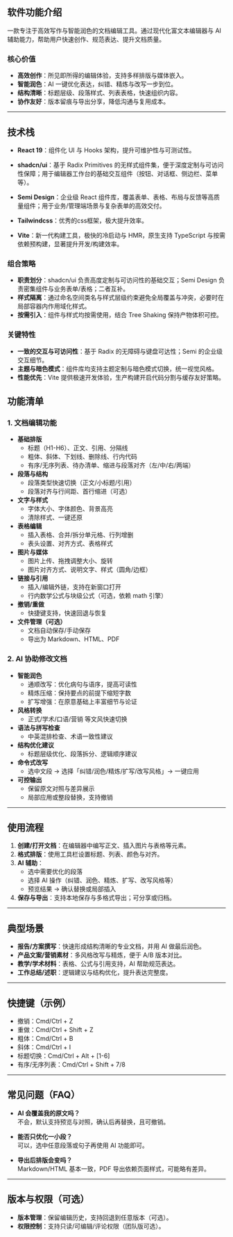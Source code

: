 ## 软件功能介绍

一款专注于高效写作与智能润色的文档编辑工具。通过现代化富文本编辑器与 AI 辅助能力，帮助用户快速创作、规范表达、提升文档质量。

### 核心价值
- **高效创作**：所见即所得的编辑体验，支持多样排版与媒体嵌入。
- **智能润色**：AI 一键优化表达，纠错、精炼与改写一步到位。
- **结构清晰**：标题层级、段落样式、列表表格，快速组织内容。
- **协作友好**：版本留痕与导出分享，降低沟通与复用成本。

---

## 技术栈

- **React 19**：组件化 UI 与 Hooks 架构，提升可维护性与可测试性。
- **shadcn/ui**：基于 Radix Primitives 的无样式组件集，便于深度定制与可访问性保障；用于编辑器工作台的基础交互组件（按钮、对话框、侧边栏、菜单等）。
- **Semi Design**：企业级 React 组件库，覆盖表单、表格、布局与反馈等高质量组件；用于业务/管理端场景与复杂表单的高效交付。

- **Tailwindcss**：优秀的css框架，极大提升效率。

- **Vite**：新一代构建工具，极快的冷启动与 HMR，原生支持 TypeScript 与按需依赖预构建，显著提升开发/构建效率。

### 组合策略
- **职责划分**：shadcn/ui 负责高度定制与可访问性的基础交互；Semi Design 负责密集组件与业务表单/表格；二者互补。
- **样式隔离**：通过命名空间类名与样式层级约束避免全局覆盖与冲突，必要时在局部容器内作用域化样式。
- **按需引入**：组件与样式均按需使用，结合 Tree Shaking 保持产物体积可控。

### 关键特性
- **一致的交互与可访问性**：基于 Radix 的无障碍与键盘可达性；Semi 的企业级交互细节。
- **主题与暗色模式**：组件库均支持主题定制与暗色模式切换，统一视觉风格。
- **性能优先**：Vite 提供极速开发体验，生产构建开启代码分割与缓存友好策略。

## 功能清单

### 1. 文档编辑功能
- **基础排版**
  - 标题（H1-H6）、正文、引用、分隔线
  - 粗体、斜体、下划线、删除线、行内代码
  - 有序/无序列表、待办清单、缩进与段落对齐（左/中/右/两端）
- **段落与结构**
  - 段落类型快速切换（正文/小标题/引用）
  - 段落对齐与行间距、首行缩进（可选）
- **文字与样式**
  - 字体大小、字体颜色、背景高亮
  - 清除样式、一键还原
- **表格编辑**
  - 插入表格、合并/拆分单元格、行列增删
  - 表头设置、对齐方式、表格样式
- **图片与媒体**
  - 图片上传、拖拽调整大小、旋转
  - 图片对齐方式、说明文字、样式（圆角/边框）
- **链接与引用**
  - 插入/编辑外链，支持在新窗口打开
  - 行内数学公式与块级公式（可选，依赖 math 引擎）
- **撤销/重做**
  - 快捷键支持，快速回退与恢复
- **文件管理（可选）**
  - 文档自动保存/手动保存
  - 导出为 Markdown、HTML、PDF

### 2. AI 协助修改文档
- **智能润色**
  - 通顺改写：优化病句与语序，提高可读性
  - 精炼压缩：保持要点的前提下缩短字数
  - 扩写增强：在原意基础上丰富细节与论证
- **风格转换**
  - 正式/学术/口语/营销 等文风快速切换
- **语法与拼写检查**
  - 中英混排检查、术语一致性建议
- **结构优化建议**
  - 标题层级优化、段落拆分、逻辑顺序建议
- **命令式改写**
  - 选中文段 → 选择「纠错/润色/精炼/扩写/改写风格」→ 一键应用
- **可控输出**
  - 保留原文对照与差异展示
  - 局部应用或整段替换，支持撤销

---

## 使用流程

1. **创建/打开文档**：在编辑器中编写正文、插入图片与表格等元素。
2. **格式排版**：使用工具栏设置标题、列表、颜色与对齐。
3. **AI 辅助**：
   - 选中需要优化的段落
   - 选择 AI 操作（纠错、润色、精炼、扩写、改写风格等）
   - 预览结果 → 确认替换或局部插入
4. **保存与导出**：支持本地保存与多格式导出；可分享或归档。

---

## 典型场景

- **报告/方案撰写**：快速形成结构清晰的专业文档，并用 AI 做最后润色。
- **产品文案/营销素材**：多风格改写与精炼，便于 A/B 版本对比。
- **教学/学术材料**：表格、公式与引用支持，AI 帮助规范表达。
- **工作总结/述职**：逻辑建议与结构优化，提升表达完整度。

---

## 快捷键（示例）
- 撤销：Cmd/Ctrl + Z
- 重做：Cmd/Ctrl + Shift + Z
- 粗体：Cmd/Ctrl + B
- 斜体：Cmd/Ctrl + I
- 标题切换：Cmd/Ctrl + Alt + [1-6]
- 有序/无序列表：Cmd/Ctrl + Shift + 7/8

---

## 常见问题（FAQ）

- **AI 会覆盖我的原文吗？**  
  不会，默认支持预览与对照，确认后再替换，且可撤销。

- **能否只优化一小段？**  
  可以，选中任意段落或句子再使用 AI 功能即可。

- **导出后排版会变吗？**  
  Markdown/HTML 基本一致，PDF 导出依赖页面样式，可能略有差异。

---

## 版本与权限（可选）

- **版本管理**：保留编辑历史，支持回退到任意版本（可选）。
- **权限控制**：支持只读/可编辑/评论权限（团队版可选）。
